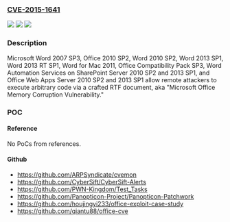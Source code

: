### [CVE-2015-1641](https://cve.mitre.org/cgi-bin/cvename.cgi?name=CVE-2015-1641)
![](https://img.shields.io/static/v1?label=Product&message=n%2Fa&color=blue)
![](https://img.shields.io/static/v1?label=Version&message=n%2Fa&color=blue)
![](https://img.shields.io/static/v1?label=Vulnerability&message=n%2Fa&color=brighgreen)

### Description

Microsoft Word 2007 SP3, Office 2010 SP2, Word 2010 SP2, Word 2013 SP1, Word 2013 RT SP1, Word for Mac 2011, Office Compatibility Pack SP3, Word Automation Services on SharePoint Server 2010 SP2 and 2013 SP1, and Office Web Apps Server 2010 SP2 and 2013 SP1 allow remote attackers to execute arbitrary code via a crafted RTF document, aka "Microsoft Office Memory Corruption Vulnerability."

### POC

#### Reference
No PoCs from references.

#### Github
- https://github.com/ARPSyndicate/cvemon
- https://github.com/CyberSift/CyberSift-Alerts
- https://github.com/PWN-Kingdom/Test_Tasks
- https://github.com/Panopticon-Project/Panopticon-Patchwork
- https://github.com/houjingyi233/office-exploit-case-study
- https://github.com/qiantu88/office-cve

